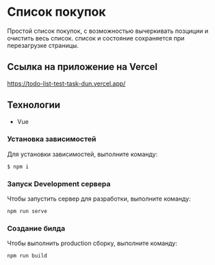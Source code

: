 # Список покупок
Простой список покупок, с возможностью вычеркивать позциции и очистить весь список. список и состояние сохраняется при перезагрузке страницы.

## Ссылка на приложение на Vercel
https://todo-list-test-task-dun.vercel.app/

## Технологии
- Vue

### Установка зависимостей
Для установки зависимостей, выполните команду:
```
$ npm i

```

### Запуск Development сервера
Чтобы запустить сервер для разработки, выполните команду:
```
npm run serve

```

### Создание билда
Чтобы выполнить production сборку, выполните команду: 
```
npm run build

```
